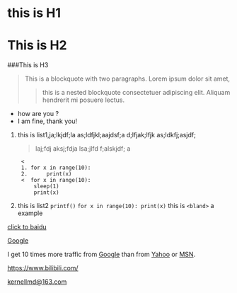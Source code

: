 this is H1
=========
This is H2
=====
###This is H3

>This is a blockquote with two paragraphs.
Lorem ipsum dolor sit amet,
>>this is a nested blockquote
>consectetuer adipiscing elit. 
Aliquam hendrerit mi posuere lectus.


* how are you ?
* I am fine, thank you!

1. this is list1,ja;lkjdf;la 
    as;ldfjkl;aajdsf;a
d;lfjak;lfjk
as;ldkfj;asjdf;
	>laj;fdj aksj;fdja 
	lsa;jlfd f;alskjdf; a
		
		<
		1. for x in range(10):
		2.  	print(x)
		<  for x in range(10):
			sleep(1)
			print(x)
		
2. this is list2 `printf()`
`for x in range(10):
    print(x)`
this is `<bland>` a example

[click to baidu][0]

[0]:http://www.baidu.com

[Google][]

[Google]:http://www.google.com

I get 10 times more traffic from [Google][1] than from
[Yahoo][] or [MSN][3].

  [1]: http://google.com/        "Google"
  [Yahoo]: http://search.yahoo.com/  "Yahoo Search"
  [3]: http://search.msn.com/    "MSN Search"

<https://www.bilibili.com/>

<kernellmd@163.com>